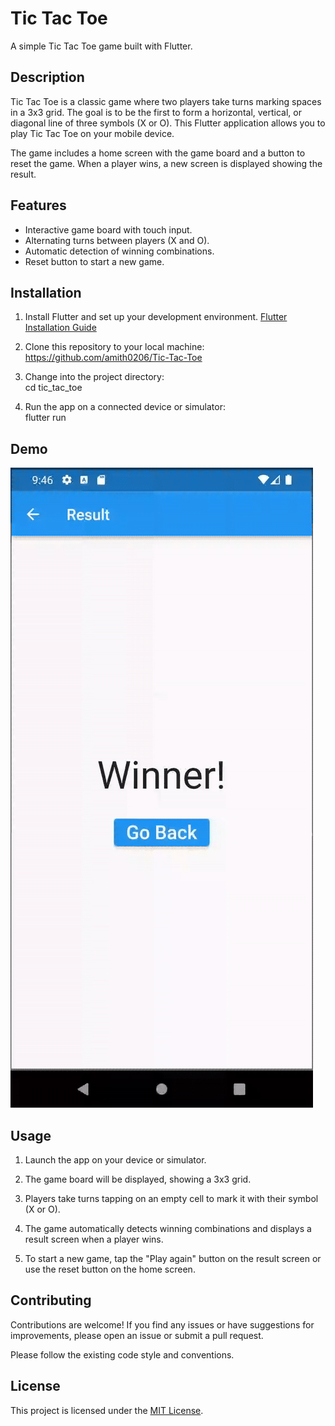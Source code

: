 # Tic Tac Toe

A simple Tic Tac Toe game built with Flutter.

## Description

Tic Tac Toe is a classic game where two players take turns marking spaces in a 3x3 grid. The goal is to be the first to form a horizontal, vertical, or diagonal line of three symbols (X or O). This Flutter application allows you to play Tic Tac Toe on your mobile device.

The game includes a home screen with the game board and a button to reset the game. When a player wins, a new screen is displayed showing the result.


## Features

- Interactive game board with touch input.
- Alternating turns between players (X and O).
- Automatic detection of winning combinations.
- Reset button to start a new game.

## Installation

1. Install Flutter and set up your development environment. [Flutter Installation Guide](https://flutter.dev/docs/get-started/install)

2. Clone this repository to your local machine: https://github.com/amith0206/Tic-Tac-Toe
  
3. Change into the project directory: \
   cd tic_tac_toe


4. Run the app on a connected device or simulator: \
flutter run


## Demo
![](https://github.com/amith0206/Tic-Tac-Toe/blob/main/tic-tac-toe-demo.gif)
## Usage

1. Launch the app on your device or simulator.

2. The game board will be displayed, showing a 3x3 grid.

3. Players take turns tapping on an empty cell to mark it with their symbol (X or O).

4. The game automatically detects winning combinations and displays a result screen when a player wins.

5. To start a new game, tap the "Play again" button on the result screen or use the reset button on the home screen.

## Contributing

Contributions are welcome! If you find any issues or have suggestions for improvements, please open an issue or submit a pull request.

Please follow the existing code style and conventions.

## License

This project is licensed under the [MIT License](LICENSE).



   



